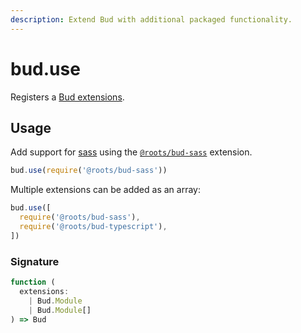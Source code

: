 ```yaml
---
description: Extend Bud with additional packaged functionality.
---
```


# bud.use

Registers a [Bud extensions](guide-using-extensions.md).

## Usage

Add support for [sass](https://sass-lang.com) using the
[`@roots/bud-sass`](https://github.com/roots/bud/tree/stable/packages/extension-sass) extension.

```js
bud.use(require('@roots/bud-sass'))
```

Multiple extensions can be added as an array:

```js
bud.use([
  require('@roots/bud-sass'),
  require('@roots/bud-typescript'),
])
```

### Signature

```ts
function (
  extensions:
    | Bud.Module
    | Bud.Module[]
) => Bud
```
